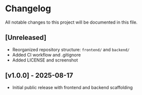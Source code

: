 # Changelog

All notable changes to this project will be documented in this file.

## [Unreleased]
- Reorganized repository structure: `frontend/` and `backend/`
- Added CI workflow and .gitignore
- Added LICENSE and screenshot

## [v1.0.0] - 2025-08-17
- Initial public release with frontend and backend scaffolding
